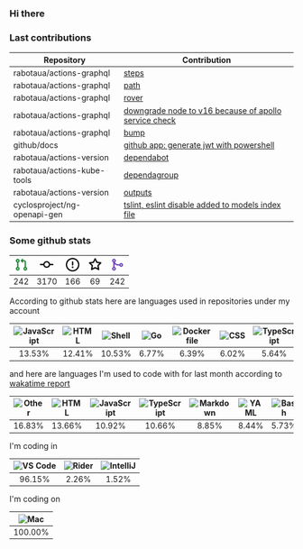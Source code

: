 ### Hi there

### Last contributions

| Repository                   | Contribution                                                                                                  |
| ---------------------------- | ------------------------------------------------------------------------------------------------------------- |
| rabotaua/actions-graphql     | [steps](https://github.com/rabotaua/actions-graphql/pull/18)                                                  |
| rabotaua/actions-graphql     | [path](https://github.com/rabotaua/actions-graphql/pull/17)                                                   |
| rabotaua/actions-graphql     | [rover](https://github.com/rabotaua/actions-graphql/pull/16)                                                  |
| rabotaua/actions-graphql     | [downgrade node to v16 because of apollo service check](https://github.com/rabotaua/actions-graphql/pull/15)  |
| rabotaua/actions-graphql     | [bump](https://github.com/rabotaua/actions-graphql/pull/14)                                                   |
| github/docs                  | [github app: generate jwt with powershell](https://github.com/github/docs/pull/30679)                         |
| rabotaua/actions-version     | [dependabot](https://github.com/rabotaua/actions-version/pull/270)                                            |
| rabotaua/actions-kube-tools  | [dependagroup](https://github.com/rabotaua/actions-kube-tools/pull/347)                                       |
| rabotaua/actions-version     | [outputs](https://github.com/rabotaua/actions-version/pull/247)                                               |
| cyclosproject/ng-openapi-gen | [tslint, eslint disable added to models index file](https://github.com/cyclosproject/ng-openapi-gen/pull/271) |

### Some github stats

| <img src="assets/icons/pullrequest.svg" width="24" height="24" alt="requests" title="requests" /> | <img src="assets/icons/commit.svg" width="24" height="24" alt="commits" title="commits" /> | <img src="assets/icons/issue.svg" width="24" height="24" alt="issues" title="issues" /> | <img src="assets/icons/star.svg" width="24" height="24" alt="stars" title="stars" /> | <img src="assets/icons/merge.svg" width="24" height="24" alt="contributions" title="contributions" /> |
| :-----------------------------------------------------------------------------------------------: | :----------------------------------------------------------------------------------------: | :-------------------------------------------------------------------------------------: | :----------------------------------------------------------------------------------: | :---------------------------------------------------------------------------------------------------: |
|                                                242                                                |                                            3170                                            |                                           166                                           |                                          69                                          |                                                  242                                                  |

According to github stats here are languages used in repositories under my account

| <img src="https://upload.wikimedia.org/wikipedia/commons/9/99/Unofficial_JavaScript_logo_2.svg" width="24" height="24" alt="JavaScript" title="JavaScript" /> | <img src="https://upload.wikimedia.org/wikipedia/commons/6/61/HTML5_logo_and_wordmark.svg" width="24" height="24" alt="HTML" title="HTML" /> | <img src="https://cdn.jsdelivr.net/gh/devicons/devicon/icons/bash/bash-original.svg" width="24" height="24" alt="Shell" title="Shell" /> | <img src="https://upload.wikimedia.org/wikipedia/commons/0/05/Go_Logo_Blue.svg" width="24" height="24" alt="Go" title="Go" /> | <img src="https://cdn.jsdelivr.net/gh/devicons/devicon/icons/docker/docker-original.svg" width="24" height="24" alt="Dockerfile" title="Dockerfile" /> | <img src="https://cdn1.iconfinder.com/data/icons/logotypes/32/badge-css-3-256.png" width="24" height="24" alt="CSS" title="CSS" /> | <img src="https://upload.wikimedia.org/wikipedia/commons/4/4c/Typescript_logo_2020.svg" width="24" height="24" alt="TypeScript" title="TypeScript" /> | <img src="https://cdn.jsdelivr.net/gh/devicons/devicon/icons/csharp/csharp-original.svg" width="24" height="24" alt="C#" title="C#" /> | <img src="https://upload.wikimedia.org/wikipedia/commons/2/27/PHP-logo.svg" width="24" height="24" alt="PHP" title="PHP" /> | <img src="https://upload.wikimedia.org/wikipedia/commons/c/c3/Python-logo-notext.svg" width="24" height="24" alt="Python" title="Python" /> |
| :-----------------------------------------------------------------------------------------------------------------------------------------------------------: | :------------------------------------------------------------------------------------------------------------------------------------------: | :--------------------------------------------------------------------------------------------------------------------------------------: | :---------------------------------------------------------------------------------------------------------------------------: | :----------------------------------------------------------------------------------------------------------------------------------------------------: | :--------------------------------------------------------------------------------------------------------------------------------: | :---------------------------------------------------------------------------------------------------------------------------------------------------: | :------------------------------------------------------------------------------------------------------------------------------------: | :-------------------------------------------------------------------------------------------------------------------------: | :-----------------------------------------------------------------------------------------------------------------------------------------: |
|                                                                             13.53%                                                                            |                                                                    12.41%                                                                    |                                                                  10.53%                                                                  |                                                             6.77%                                                             |                                                                          6.39%                                                                         |                                                                6.02%                                                               |                                                                         5.64%                                                                         |                                                                  5.26%                                                                 |                                                            4.14%                                                            |                                                                    3.76%                                                                    |

and here are languages I'm used to code with for last month according to [wakatime report](https://wakatime.com/@mac)

| <img src="https://www.svgrepo.com/show/149905/txt-file-symbol.svg" width="24" height="24" alt="Other" title="Other" /> | <img src="https://upload.wikimedia.org/wikipedia/commons/6/61/HTML5_logo_and_wordmark.svg" width="24" height="24" alt="HTML" title="HTML" /> | <img src="https://upload.wikimedia.org/wikipedia/commons/9/99/Unofficial_JavaScript_logo_2.svg" width="24" height="24" alt="JavaScript" title="JavaScript" /> | <img src="https://upload.wikimedia.org/wikipedia/commons/4/4c/Typescript_logo_2020.svg" width="24" height="24" alt="TypeScript" title="TypeScript" /> | <img src="https://upload.wikimedia.org/wikipedia/commons/4/48/Markdown-mark.svg" width="24" height="24" alt="Markdown" title="Markdown" /> | <img src="https://upload.wikimedia.org/wikipedia/commons/6/63/YAML_logo_in_SVG_format.svg" width="24" height="24" alt="YAML" title="YAML" /> | <img src="https://upload.wikimedia.org/wikipedia/commons/4/4b/Bash_Logo_Colored.svg" width="24" height="24" alt="Bash" title="Bash" /> | <img src="https://upload.wikimedia.org/wikipedia/commons/c/c9/JSON_vector_logo.svg" width="24" height="24" alt="JSON" title="JSON" /> | <img src="https://www.svgrepo.com/show/149905/txt-file-symbol.svg" width="24" height="24" alt="Text" title="Text" /> | <img src="https://cdn.jsdelivr.net/gh/devicons/devicon/icons/bash/bash-original.svg" width="24" height="24" alt="PowerShell" title="PowerShell" /> |
| :--------------------------------------------------------------------------------------------------------------------: | :------------------------------------------------------------------------------------------------------------------------------------------: | :-----------------------------------------------------------------------------------------------------------------------------------------------------------: | :---------------------------------------------------------------------------------------------------------------------------------------------------: | :----------------------------------------------------------------------------------------------------------------------------------------: | :------------------------------------------------------------------------------------------------------------------------------------------: | :------------------------------------------------------------------------------------------------------------------------------------: | :-----------------------------------------------------------------------------------------------------------------------------------: | :------------------------------------------------------------------------------------------------------------------: | :------------------------------------------------------------------------------------------------------------------------------------------------: |
|                                                         16.83%                                                         |                                                                    13.66%                                                                    |                                                                             10.92%                                                                            |                                                                         10.66%                                                                        |                                                                    8.85%                                                                   |                                                                     8.44%                                                                    |                                                                  5.73%                                                                 |                                                                 5.22%                                                                 |                                                         4.81%                                                        |                                                                        4.29%                                                                       |

I'm coding in

| <img src="https://upload.wikimedia.org/wikipedia/commons/9/9a/Visual_Studio_Code_1.35_icon.svg" width="24" height="24" alt="VS Code" title="VS Code" /> | <img src="https://resources.jetbrains.com/storage/products/company/brand/logos/Rider_icon.svg" width="24" height="24" alt="Rider" title="Rider" /> | <img src="https://resources.jetbrains.com/storage/products/company/brand/logos/IntelliJ_IDEA_icon.svg" width="24" height="24" alt="IntelliJ" title="IntelliJ" /> |
| :-----------------------------------------------------------------------------------------------------------------------------------------------------: | :------------------------------------------------------------------------------------------------------------------------------------------------: | :--------------------------------------------------------------------------------------------------------------------------------------------------------------: |
|                                                                          96.15%                                                                         |                                                                        2.26%                                                                       |                                                                               1.52%                                                                              |

I'm coding on

| <img src="https://upload.wikimedia.org/wikipedia/commons/f/fa/Apple_logo_black.svg" width="24" height="24" alt="Mac" title="Mac" /> |
| :---------------------------------------------------------------------------------------------------------------------------------: |
|                                                               100.00%                                                               |

